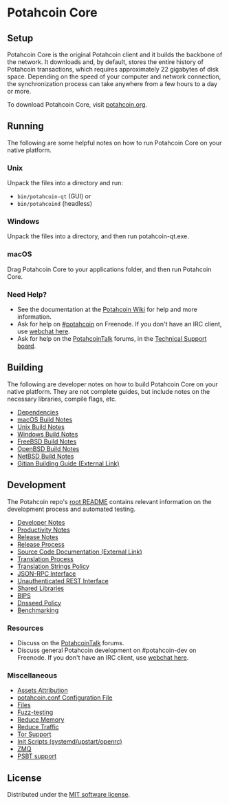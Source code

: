 Potahcoin Core
=============

Setup
---------------------
Potahcoin Core is the original Potahcoin client and it builds the backbone of the network. It downloads and, by default, stores the entire history of Potahcoin transactions, which requires approximately 22 gigabytes of disk space. Depending on the speed of your computer and network connection, the synchronization process can take anywhere from a few hours to a day or more.

To download Potahcoin Core, visit [potahcoin.org](https://potahcoin.org/).

Running
---------------------
The following are some helpful notes on how to run Potahcoin Core on your native platform.

### Unix

Unpack the files into a directory and run:

- `bin/potahcoin-qt` (GUI) or
- `bin/potahcoind` (headless)

### Windows

Unpack the files into a directory, and then run potahcoin-qt.exe.

### macOS

Drag Potahcoin Core to your applications folder, and then run Potahcoin Core.

### Need Help?

* See the documentation at the [Potahcoin Wiki](https://potahcoin.info/) for help and more information.
* Ask for help on [#potahcoin](https://webchat.freenode.net/#potahcoin) on Freenode. If you don't have an IRC client, use [webchat here](https://webchat.freenode.net/#potahcoin).
* Ask for help on the [PotahcoinTalk](https://potahcointalk.io/) forums, in the [Technical Support board](https://potahcointalk.io/c/technical-support).

Building
---------------------
The following are developer notes on how to build Potahcoin Core on your native platform. They are not complete guides, but include notes on the necessary libraries, compile flags, etc.

- [Dependencies](dependencies.md)
- [macOS Build Notes](build-osx.md)
- [Unix Build Notes](build-unix.md)
- [Windows Build Notes](build-windows.md)
- [FreeBSD Build Notes](build-freebsd.md)
- [OpenBSD Build Notes](build-openbsd.md)
- [NetBSD Build Notes](build-netbsd.md)
- [Gitian Building Guide (External Link)](https://github.com/potahcoin-core/docs/blob/master/gitian-building.md)

Development
---------------------
The Potahcoin repo's [root README](/README.md) contains relevant information on the development process and automated testing.

- [Developer Notes](developer-notes.md)
- [Productivity Notes](productivity.md)
- [Release Notes](release-notes.md)
- [Release Process](release-process.md)
- [Source Code Documentation (External Link)](https://doxygen.potahcoincore.org/)
- [Translation Process](translation_process.md)
- [Translation Strings Policy](translation_strings_policy.md)
- [JSON-RPC Interface](JSON-RPC-interface.md)
- [Unauthenticated REST Interface](REST-interface.md)
- [Shared Libraries](shared-libraries.md)
- [BIPS](bips.md)
- [Dnsseed Policy](dnsseed-policy.md)
- [Benchmarking](benchmarking.md)

### Resources
* Discuss on the [PotahcoinTalk](https://potahcointalk.io/) forums.
* Discuss general Potahcoin development on #potahcoin-dev on Freenode. If you don't have an IRC client, use [webchat here](https://webchat.freenode.net/#potahcoin-dev).

### Miscellaneous
- [Assets Attribution](assets-attribution.md)
- [potahcoin.conf Configuration File](potahcoin-conf.md)
- [Files](files.md)
- [Fuzz-testing](fuzzing.md)
- [Reduce Memory](reduce-memory.md)
- [Reduce Traffic](reduce-traffic.md)
- [Tor Support](tor.md)
- [Init Scripts (systemd/upstart/openrc)](init.md)
- [ZMQ](zmq.md)
- [PSBT support](psbt.md)

License
---------------------
Distributed under the [MIT software license](/COPYING).

